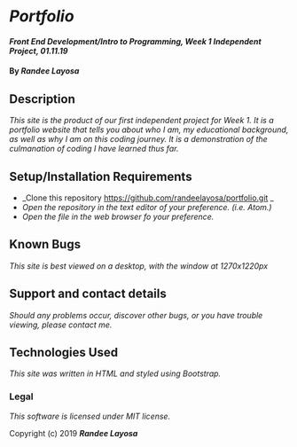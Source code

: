 # _Portfolio_

#### _Front End Development/Intro to Programming, Week 1 Independent Project, 01.11.19_

#### By _**Randee Layosa**_

## Description

_This site is the product of our first independent project for Week 1. It is a portfolio website that tells you about who I am, my educational background, as well as why I am on this coding journey. It is a demonstration of the culmanation of coding I have learned thus far._

## Setup/Installation Requirements

* _Clone this repository https://github.com/randeelayosa/portfolio.git _
* _Open the repository in the text editor of your preference. (i.e. Atom.)_
* _Open the file in the web browser fo your preference._

## Known Bugs

_This site is best viewed on a desktop, with the window at 1270x1220px_

## Support and contact details

_Should any problems occur, discover other bugs, or you have trouble viewing, please contact me._

## Technologies Used

_This site was written in HTML and styled using Bootstrap._

### Legal

*This software is licensed under MIT license.*

Copyright (c) 2019 **_Randee Layosa_**
